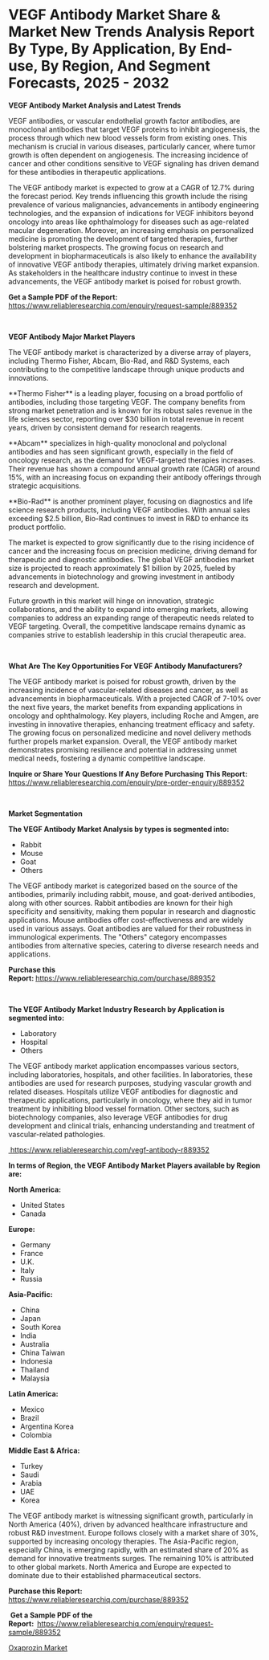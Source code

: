 <p><h1>VEGF Antibody Market Share & Market New Trends Analysis Report By Type, By Application, By End-use, By Region, And Segment Forecasts, 2025 - 2032</h1></p><p><strong>VEGF Antibody Market Analysis and Latest Trends</strong></p>
<p><p>VEGF antibodies, or vascular endothelial growth factor antibodies, are monoclonal antibodies that target VEGF proteins to inhibit angiogenesis, the process through which new blood vessels form from existing ones. This mechanism is crucial in various diseases, particularly cancer, where tumor growth is often dependent on angiogenesis. The increasing incidence of cancer and other conditions sensitive to VEGF signaling has driven demand for these antibodies in therapeutic applications. </p><p>The VEGF antibody market is expected to grow at a CAGR of 12.7% during the forecast period. Key trends influencing this growth include the rising prevalence of various malignancies, advancements in antibody engineering technologies, and the expansion of indications for VEGF inhibitors beyond oncology into areas like ophthalmology for diseases such as age-related macular degeneration. Moreover, an increasing emphasis on personalized medicine is promoting the development of targeted therapies, further bolstering market prospects. The growing focus on research and development in biopharmaceuticals is also likely to enhance the availability of innovative VEGF antibody therapies, ultimately driving market expansion. As stakeholders in the healthcare industry continue to invest in these advancements, the VEGF antibody market is poised for robust growth.</p></p>
<p><strong>Get a Sample PDF of the Report:&nbsp;</strong> <a href="https://www.reliableresearchiq.com/enquiry/request-sample/889352?utm_campaign=2456&utm_medium=2&utm_source=Github&utm_content=ia&utm_term=08032025&utm_id=vegf-antibody">https://www.reliableresearchiq.com/enquiry/request-sample/889352</a></p>
<p>&nbsp;</p>
<p><strong>VEGF Antibody Major Market Players</strong></p>
<p><p>The VEGF antibody market is characterized by a diverse array of players, including Thermo Fisher, Abcam, Bio-Rad, and R&D Systems, each contributing to the competitive landscape through unique products and innovations. </p><p>**Thermo Fisher** is a leading player, focusing on a broad portfolio of antibodies, including those targeting VEGF. The company benefits from strong market penetration and is known for its robust sales revenue in the life sciences sector, reporting over $30 billion in total revenue in recent years, driven by consistent demand for research reagents.</p><p>**Abcam** specializes in high-quality monoclonal and polyclonal antibodies and has seen significant growth, especially in the field of oncology research, as the demand for VEGF-targeted therapies increases. Their revenue has shown a compound annual growth rate (CAGR) of around 15%, with an increasing focus on expanding their antibody offerings through strategic acquisitions.</p><p>**Bio-Rad** is another prominent player, focusing on diagnostics and life science research products, including VEGF antibodies. With annual sales exceeding $2.5 billion, Bio-Rad continues to invest in R&D to enhance its product portfolio.</p><p>The market is expected to grow significantly due to the rising incidence of cancer and the increasing focus on precision medicine, driving demand for therapeutic and diagnostic antibodies. The global VEGF antibodies market size is projected to reach approximately $1 billion by 2025, fueled by advancements in biotechnology and growing investment in antibody research and development.</p><p>Future growth in this market will hinge on innovation, strategic collaborations, and the ability to expand into emerging markets, allowing companies to address an expanding range of therapeutic needs related to VEGF targeting. Overall, the competitive landscape remains dynamic as companies strive to establish leadership in this crucial therapeutic area.</p></p>
<p>&nbsp;</p>
<p><strong>What Are The Key Opportunities For VEGF Antibody Manufacturers?</strong></p>
<p><p>The VEGF antibody market is poised for robust growth, driven by the increasing incidence of vascular-related diseases and cancer, as well as advancements in biopharmaceuticals. With a projected CAGR of 7-10% over the next five years, the market benefits from expanding applications in oncology and ophthalmology. Key players, including Roche and Amgen, are investing in innovative therapies, enhancing treatment efficacy and safety. The growing focus on personalized medicine and novel delivery methods further propels market expansion. Overall, the VEGF antibody market demonstrates promising resilience and potential in addressing unmet medical needs, fostering a dynamic competitive landscape.</p></p>
<p><strong>Inquire or Share Your Questions If Any Before Purchasing This Report:</strong> <a href="https://www.reliableresearchiq.com/enquiry/pre-order-enquiry/889352?utm_campaign=2456&utm_medium=2&utm_source=Github&utm_content=ia&utm_term=08032025&utm_id=vegf-antibody">https://www.reliableresearchiq.com/enquiry/pre-order-enquiry/889352</a></p>
<p>&nbsp;</p>
<p><strong>Market Segmentation</strong></p>
<p><strong>The VEGF Antibody Market Analysis by types is segmented into:</strong></p>
<p><ul><li>Rabbit</li><li>Mouse</li><li>Goat</li><li>Others</li></ul></p>
<p><p>The VEGF antibody market is categorized based on the source of the antibodies, primarily including rabbit, mouse, and goat-derived antibodies, along with other sources. Rabbit antibodies are known for their high specificity and sensitivity, making them popular in research and diagnostic applications. Mouse antibodies offer cost-effectiveness and are widely used in various assays. Goat antibodies are valued for their robustness in immunological experiments. The "Others" category encompasses antibodies from alternative species, catering to diverse research needs and applications.</p></p>
<p><strong>Purchase this Report:&nbsp;</strong><a href="https://www.reliableresearchiq.com/purchase/889352?utm_campaign=2456&utm_medium=2&utm_source=Github&utm_content=ia&utm_term=08032025&utm_id=vegf-antibody">https://www.reliableresearchiq.com/purchase/889352</a></p>
<p>&nbsp;</p>
<p><strong>The VEGF Antibody Market Industry Research by Application is segmented into:</strong></p>
<p><ul><li>Laboratory</li><li>Hospital</li><li>Others</li></ul></p>
<p><p>The VEGF antibody market application encompasses various sectors, including laboratories, hospitals, and other facilities. In laboratories, these antibodies are used for research purposes, studying vascular growth and related diseases. Hospitals utilize VEGF antibodies for diagnostic and therapeutic applications, particularly in oncology, where they aid in tumor treatment by inhibiting blood vessel formation. Other sectors, such as biotechnology companies, also leverage VEGF antibodies for drug development and clinical trials, enhancing understanding and treatment of vascular-related pathologies.</p></p>
<p><a href="https://www.reliableresearchiq.com/vegf-antibody-r889352?utm_campaign=2456&utm_medium=2&utm_source=Github&utm_content=ia&utm_term=08032025&utm_id=vegf-antibody">&nbsp;https://www.reliableresearchiq.com/vegf-antibody-r889352</a></p>
<p><strong>In terms of Region, the VEGF Antibody Market Players available by Region are:</strong></p>
<p>
    <p> <strong> North America: </strong>
        <ul>
            <li>United States</li>
            <li>Canada</li>
        </ul>
        </p> 
    <p> <strong> Europe: </strong>
        <ul>
            <li>Germany</li>
            <li>France</li>
            <li>U.K.</li>
            <li>Italy</li>
            <li>Russia</li>
        </ul>
        </p> 
    <p> <strong> Asia-Pacific: </strong>
        <ul>
            <li>China</li>
            <li>Japan</li>
            <li>South Korea</li>
            <li>India</li>
            <li>Australia</li>
            <li>China Taiwan</li>
            <li>Indonesia</li>
            <li>Thailand</li>
            <li>Malaysia</li>
        </ul>
        </p> 
    <p> <strong> Latin America: </strong>
        <ul>
            <li>Mexico</li>
            <li>Brazil</li>
            <li>Argentina Korea</li>
            <li>Colombia</li>
        </ul>
        </p> 
    <p> <strong> Middle East & Africa: </strong>
        <ul>
            <li>Turkey</li>
            <li>Saudi</li>
            <li>Arabia</li>
            <li>UAE</li>
            <li>Korea</li>
        </ul>
    </p>
    </p>
<p><p>The VEGF antibody market is witnessing significant growth, particularly in North America (40%), driven by advanced healthcare infrastructure and robust R&D investment. Europe follows closely with a market share of 30%, supported by increasing oncology therapies. The Asia-Pacific region, especially China, is emerging rapidly, with an estimated share of 20% as demand for innovative treatments surges. The remaining 10% is attributed to other global markets. North America and Europe are expected to dominate due to their established pharmaceutical sectors.</p></p>
<p><strong>Purchase this Report: </strong><a href="https://www.reliableresearchiq.com/purchase/889352?utm_campaign=2456&utm_medium=2&utm_source=Github&utm_content=ia&utm_term=08032025&utm_id=vegf-antibody">https://www.reliableresearchiq.com/purchase/889352</a></p>
<p>&nbsp;<strong>Get a Sample PDF of the Report:&nbsp;&nbsp;</strong><a href="https://www.reliableresearchiq.com/enquiry/request-sample/889352?utm_campaign=2456&utm_medium=2&utm_source=Github&utm_content=ia&utm_term=08032025&utm_id=vegf-antibody">https://www.reliableresearchiq.com/enquiry/request-sample/889352</a></p>
<p><strong></strong></p>
<p><p><a href="https://github.com/oslieselotte2192/Market-Research-Report-List-1/blob/main/oxaprozin-market.md?utm_campaign=2456&utm_medium=2&utm_source=Github&utm_content=ia&utm_term=08032025&utm_id=vegf-antibody">Oxaprozin Market</a></p></p>